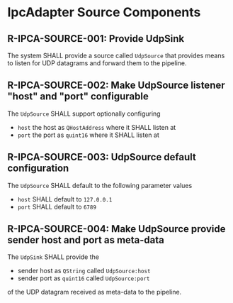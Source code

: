 # IpcAdapter Source Components

## R-IPCA-SOURCE-001: Provide UdpSink
The system SHALL provide a source called `UdpSource` that provides means to listen for UDP datagrams and forward them to the pipeline.

## R-IPCA-SOURCE-002: Make UdpSource listener "host" and "port" configurable
The `UdpSource` SHALL support optionally configuring

- `host`  the host as `QHostAddress` where it SHALL listen at
- `port`  the port as `quint16` where it SHALL listen at

## R-IPCA-SOURCE-003: UdpSource default configuration
The `UdpSource` SHALL default to the following parameter values

- `host`  SHALL default to `127.0.0.1`
- `port`  SHALL default to `6789`

## R-IPCA-SOURCE-004: Make UdpSource provide sender host and port as meta-data
The `UdpSink` SHALL provide the

- sender host as `QString` called `UdpSource:host`
- sender port as `quint16` called `UdpSource:port`

of the UDP datagram received as meta-data to the pipeline.
